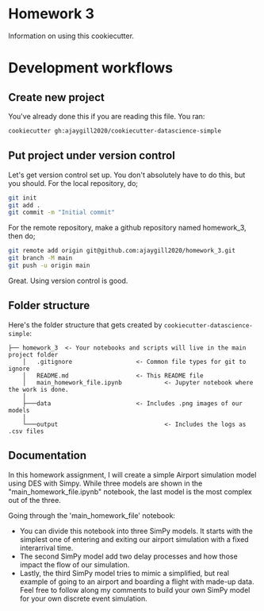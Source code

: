 # Homework 3

Information on using this cookiecutter. 

Development workflows
=======================

Create new project
----------------------

You've already done this if you are reading this file. You ran:

```bash
cookiecutter gh:ajaygill2020/cookiecutter-datascience-simple
```

Put project under version control
---------------------------------

Let's get version control set up. You don't absolutely have to do this, but you should. For the local repository, do;

```bash
git init
git add .
git commit -m "Initial commit"
```

For the remote repository, make a github repository named homework_3, then do;

```bash
git remote add origin git@github.com:ajaygill2020/homework_3.git
git branch -M main
git push -u origin main
```

Great. Using version control is good.


Folder structure
-----------------

Here's the folder structure that gets created by `cookiecutter-datascience-simple`:

	├── homework_3	<- Your notebooks and scripts will live in the main project folder
		│   .gitignore					<- Common file types for git to ignore
		│   README.md					<- This README file
		│   main_homework_file.ipynb			<- Jupyter notebook where the work is done.
		│
		├───data						<- Includes .png images of our models
		│
		└───output								<- Includes the logs as .csv files



Documentation
--------------

In this homework assignment, I will create a simple Airport simulation model using DES with Simpy. While three models are shown in the "main_homework_file.ipynb" notebook, the last model is the most complex out of the three. 

Going through the 'main_homework_file' notebook: 
* You can divide this notebook into three SimPy models. It starts with the simplest one of entering and exiting our airport simulation with a fixed interarrival time. 
* The second SimPy model add two delay processes and how those impact the flow of our simulation. 
* Lastly, the third SimPy model tries to mimic a simplified, but real example of going to an airport and boarding a flight with made-up data. Feel free to follow along my comments to build your own SimPy model for your own discrete event simulation.
